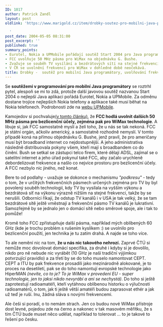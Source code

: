 ```yaml
---
ID: 1017
author: Patrick Zandl
layout: post
oldlink: 'https://www.marigold.cz/item/drobky-soutez-pro-mobilni-java-programatory-uvolnovani-frekvenci-v-usa-a-jak-u-nas

  '
post_date: 2004-05-05 08:31:00
post_excerpt: ''
published: true
summary_points:
- Eurotel, Nokia a UPMobile pořádají soutěž Start 2004 pro Java programátory.
- FCC uvolňuje 50 MHz pásma pro WiMax na objednávku G. Bushe.
- Zvažuje se souběh TV vysílání a bezdrátových sítí na stejné frekvenci.
- V ČR se uvolnění frekvencí pro WiMax v dohledné době neočekává.
title: Drobky -  soutěž pro mobilní Java programátory, uvolňování frekvencí v USA a jak u nás - )
---
```


<p>
Se <STRONG>soutěžemi v programování pro mobilní Java programátory</STRONG> se roztrhl pytel, alespoň se mi to zdá, protože další javovou soutěž nazvanou Start 2004 o nejlepší Java aplikaci pořádá Eurotel, Nokia a UPMobile. Za odměnu dostane trojice nejlepších Nokia telefony a aplikace také musí běhat na Nokia telefonech. Podrobnosti zde na <A href="http://start.up.cz/" target=_blank>webu UPMobile</A>.</p>

<p>
Kamojedov si pochvaluje<A href="http://vucako.bloguje.cz/40049_item.php" target=_blank>(v tomto článku)</A>, že <STRONG>FCC hodlá uvolnit dalších 50 MHz pásma pro bezlicenční účely, zejména pak pro WiMax technologie</STRONG>. A libuje si, jak FCC samostatně myslí a želí toho, že u nás se tak nekoná. FCC je státní orgán, ačkoliv americký, a samostatně rozhodně nemyslí. V tomto případě koná na přímou objednávku G. Bushe, jenž pravil, že pro američany musí být broadband internet&#160;co nejdostupnější. A jeho administrativa následně distribuovala pokyny všem, kteří mají s broadbandem co do činění. Bush se setkal se zástupci telco firem, které dělají ADSL, zajímal se o satelitní internet a jeho úřad pokynul také FCC, aby začalo urychleně debordelizovat frekvence a našlo co nejvíce prostoru pro bezlicenční účely. A FCC nezbylo nic jiného, než konat. </p>

<p>
Bere to od podlahy - uvažuje se dokonce o mechanismu <EM>"podkresu"</EM> - tedy o tom, že v určitých frekvenčních pásmech určených zejména pro TV by byl povolený souběh technologií, kdy TV by vysílala na vyšším výkonu a bezdrátová síť na výkonu výrazně nižším na stejné frekvenci, takže by se nerušili. Odborníci říkají, že odstup TV kanálů i v USA je tak velký, že se tam bezdrátové sítě ještě vměstnají a frekvenční pásmo TV kanálů je lukrativní. Samozřejmě by se jednalo jen o domácí sítě nebo směrové spoje, ale i tak to pomůže! </p>

<p>
Kromě toho FCC zpřístupňuje další pásma, například mých oblíbených 60 GHz (kde je trochu problém s rušením kyslíkem :) se uvolnilo pro bezlicenční použití, jen technika je tu zatím drahá. A najde se toho více. </p>

<p>
To ale nemění nic na tom, <STRONG>že u nás nic takového nehrozí.</STRONG> Zaprvé ČTÚ si nemůže moc dovolovat domácí specifika, za druhé i kdyby si je dovolilo, nikdo pro ně nebude nic vyrábět (10 GHz je naší tradiční výjimkou potvrzující pravidlo) a za třetí by se do toho muselo namontovat CEPT. CEPT&#160;a ITU by pak frekvence prosadili jako mezinárodně alokované, je to proces na desetiletí, pak se do toho namontují evropské technologie jako HiperMAN <EM>(nevíte, co to je? To je WiMax v provedení EU - super technologie, jen to jaksi nikdo nevyrábí a ani se nechystá)</EM>. Do toho si ještě zaprotestují radioamatéři, kteří vytáhnou oblíbenou historku o výlučnosti radioamatérů, o tom, jak ti ještě větší amatéři budou zaprasovat&#160;ethér a jak už teď je ruší. Inu, žádná sláva s novými frekvencemi.</p>

<p>
Ale češi si poradí, o to nemám strach. Jen co budou nové WiMax přístroje dost levné, pojedou zde na černo&#160;a nakonec v tak masovém měřítku, že s tím ČTÚ bude muset něco udělat, například to tolerovat ... to je takové to řešení po česku.&#160;</p>